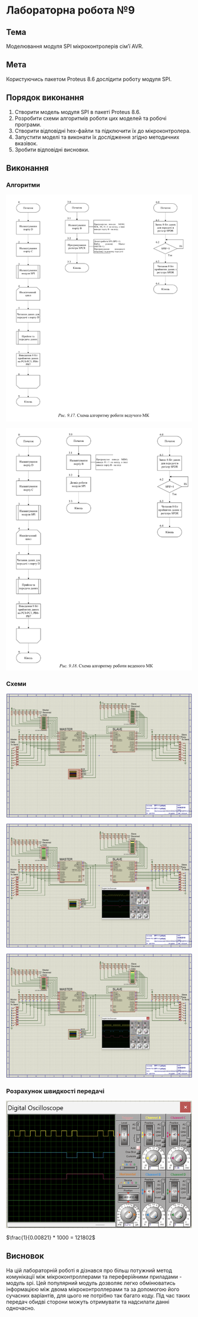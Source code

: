 # Лабораторна робота №9

## Тема

Моделювання модуля SPI мікроконтролерів сім’ї AVR.

## Мета

Користуючись пакетом Proteus 8.6 дослідити роботу модуля SPI.

## Порядок виконання

1) Створити модель модуля SPI в пакеті Proteus 8.6.
2) Розробити схеми алгоритмів роботи цих моделей та робочі програми.
3) Створити відповідні hex-файли та підключити їх до мікроконтролера.
4) Запустити моделі та виконати їх дослідження згідно методичних вказівок.
5) Зробити відповідні висновки.

## Виконання

### Алгоритми

![main](assets/main.png)

![sub](assets/sub.png)

### Схеми

![scheme](assets/scheme.png)

![one](assets/one.png)

![many](assets/many.png)

### Розрахунок швидкості передачі

![speed](assets/speed.png)

$\frac{1}{0.00821} * 1000 = 121802$

## Висновок

На цій лабораторній роботі я дізнався про більш потужний метод комунікації між мікроконтроллерами та переферійними приладами - модуль spi. Цей популярний модуль дозволяє легко обмінюватись інформацією між двома мікроконтроллерами та за допомогою його сучасних варіантів, для цього не потрібно так багато коду. Під час таких передач обидві сторони можуть отримувати та надсилати данні одночасно.
